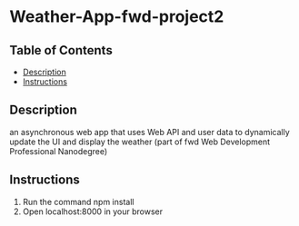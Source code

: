 # Weather-App-fwd-project2

## Table of Contents

* [Description](#Description)
* [Instructions](#Instructions)
## Description
an asynchronous web app that uses Web API and user data to dynamically update the UI and display the weather
(part of fwd Web Development Professional Nanodegree)

## Instructions
1. Run the command npm install  
2. Open localhost:8000 in your browser
